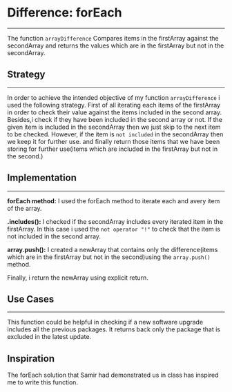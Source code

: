 # Difference: forEach

---
The function `arrayDifference` Compares items in the firstArray against the secondArray and returns the values which are in the firstArray but not in the secondArray.

## Strategy

---
In order to achieve the intended objective of my function `arrayDifference` i used the following strategy.
First of all iterating each items of the firstArray in order to check their value against the items included in the second array.
Besides,i check if they have been included in the second array or not.
If the given item is included in the secondArray then we just skip to the next item to be checked.
However, if the item is `not included` in the secondArray then we keep it for further use.
and finally return those items that we have been storing for further use(items which are included in the firstArray but not in the second.)

## Implementation

---
**forEach method:** I used the forEach method to iterate each and avery item of the array.

**.includes():** I checked if the secondArray includes every iterated item in the firstArray. In this case i used the `not operator "!"` to check that the item is not included in the second array.

**array.push():** I created a newArray that contains only the difference(items which are in the firstArray but not in the second)using the `array.push()` method.

Finally, i return the newArray using explicit return.

## Use Cases

---
This function could be helpful in checking if a new software upgrade includes all the previous packages.
It returns back only the package that is excluded in the latest update.

## Inspiration

The forEach solution that Samir had demonstrated us in class has inspired me to write this function.
<!--
  was there any code, blog post, video, ... that inspired your solution?
  there's nothing wrong with adapting other people's code, just give them credit!
  and say how it inspired your solution.
-->
